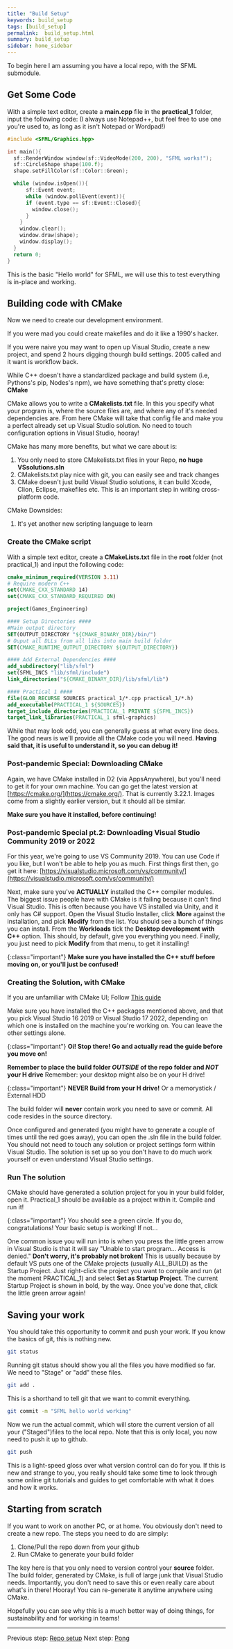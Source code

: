 ```yaml
---
title: "Build Setup"
keywords: build_setup
tags: [build_setup]
permalink:  build_setup.html
summary: build_setup
sidebar: home_sidebar
---
```


To begin here I am assuming you have a local repo, with the SFML submodule.

## Get Some Code
With a simple text editor, create a **main.cpp** file in the **practical_1** folder, input the following code:
(I always use Notepad++, but feel free to use one you're used to, as long as it isn't Notepad or Wordpad!)

```cpp
#include <SFML/Graphics.hpp>

int main(){
  sf::RenderWindow window(sf::VideoMode(200, 200), "SFML works!");
  sf::CircleShape shape(100.f);
  shape.setFillColor(sf::Color::Green);

  while (window.isOpen()){
      sf::Event event;
      while (window.pollEvent(event)){
      if (event.type == sf::Event::Closed){
        window.close();
      }
    }
    window.clear();
    window.draw(shape);
    window.display();
  }
  return 0;
}
```

This is the basic "Hello world" for SFML, we will use this to test everything is in-place and working.

## Building code with CMake
Now we need to create our development environment. 

If you were mad you could create makefiles and do it like a 1990's hacker. 

If you were naive you may want to open up Visual Studio, create a new project, and spend 2 hours digging thourgh build settings. 2005 called and it want is workflow back.

While C++ doesn't have a standardized package and build system (i.e, Pythons's pip, Nodes's npm), we have something that's pretty close: **CMake**

CMake allows you to write a **CMakelists.txt** file. In this you specify what your program is, where the source files are, and where any of it's needed dependencies are. From here CMake will take that config file and make you a perfect already set up Visual Studio solution. No need to touch configuration options in Visual Studio, hooray!

CMake has many more benefits, but what we care about is:
1. You only need to store CMakelists.txt files in your Repo, __**no huge VSsolutions.sln**__
1. CMakelists.txt play nice with git, you can easily see and track changes
1. CMake doesn't just build Visual Studio solutions, it can build Xcode, Clion, Eclipse, makefiles etc. This is an important step in writing cross-platform code.

CMake Downsides:
1. It's yet another new scripting language to learn


### Create the CMake script
With a simple text editor, create a **CMakeLists.txt** file in the **root** folder (not practical_1) and input the following code:

```CMake
cmake_minimum_required(VERSION 3.11)
# Require modern C++
set(CMAKE_CXX_STANDARD 14)
set(CMAKE_CXX_STANDARD_REQUIRED ON)

project(Games_Engineering)

#### Setup Directories ####
#Main output directory
SET(OUTPUT_DIRECTORY "${CMAKE_BINARY_DIR}/bin/")
# Ouput all DLLs from all libs into main build folder
SET(CMAKE_RUNTIME_OUTPUT_DIRECTORY ${OUTPUT_DIRECTORY})

#### Add External Dependencies ####
add_subdirectory("lib/sfml")
set(SFML_INCS "lib/sfml/include")
link_directories("${CMAKE_BINARY_DIR}/lib/sfml/lib")

#### Practical 1 ####
file(GLOB_RECURSE SOURCES practical_1/*.cpp practical_1/*.h)
add_executable(PRACTICAL_1 ${SOURCES})
target_include_directories(PRACTICAL_1 PRIVATE ${SFML_INCS})
target_link_libraries(PRACTICAL_1 sfml-graphics)
```

While that may look odd, you can generally guess at what every line does. The good news is we'll provide all the CMake code you will need.
**Having said that, it is useful to understand it, so you can debug it!**

### Post-pandemic Special: Downloading CMake
Again, we have CMake installed in D2 (via AppsAnywhere), but you'll need to get it for your own machine. You can go get the latest version at [https://cmake.org/](https://cmake.org/). That is currently 3.22.1. Images come from a slightly earlier version, but it should all be similar.

**Make sure you have it installed, before continuing!**

### Post-pandemic Special pt.2: Downloading Visual Studio Community 2019 or 2022
For this year, we're going to use VS Community 2019. You can use Code if you like, but I won't be able to help you as much. First things first then, go get it here: [https://visualstudio.microsoft.com/vs/community/](https://visualstudio.microsoft.com/vs/community/)

Next, make sure you've **ACTUALLY** installed the C++ compiler modules. The biggest issue people have with CMake is it failing because it can't find Visual Studio. This is often because you have VS installed via Unity, and it only has C# support. Open the Visual Studio Installer, click **More** against the installation, and pick **Modify** from the list. You should see a bunch of things you can install. From the **Workloads** tick the **Desktop development with C++** option. This should, by default, give you everything you need. Finally, you just need to pick **Modify** from that menu, to get it installing!

{:class="important"}
**Make sure you have installed the C++ stuff before moving on, or you'll just be confused!**

### Creating the Solution, with CMake
If you are unfamiliar with CMake UI; Follow [This guide](https://github.com/edinburgh-napier/aux_guides/blob/master/cmake_guide.pdf)

Make sure you have installed the C++ packages mentioned above, and that you pick Visual Studio 16 2019 or Visual Studio 17 2022, depending on which one is installed on the machine you're working on. You can leave the other settings alone.

{:class="important"}
**Oi! Stop there! Go and actually read the guide before you move on!**

**Remember to place the build folder *OUTSIDE* of the repo folder and *NOT* your H drive**
Remember: your desktop might also be on your H drive!

{:class="important"}
**NEVER Build from your H drive!** 
Or a memorystick / External HDD
	

The build folder will **never** contain work you need to save or commit. All code resides in the source directory.

Once configured and generated (you might have to generate a couple of times until the red goes away), you can open the .sln file in the build folder. You should not need to touch any solution or project settings form within Visual Studio.
The solution is set up so you don't have to do much work yourself or even understand Visual Studio settings.

### Run The solution
CMake should have generated a solution project for you in your build folder, open it.
Practical_1 should be available as a project within it. Compile and run it!

{:class="important"}
You should see a green circle. If you do, congratulations! Your basic setup is working! If not...

One common issue you will run into is when you press the little green arrow in Visual Studio is that it will say "Unable to start program... Access is denied." **Don't worry, it's probably not broken!** This is usually because by default VS puts one of the CMake projects (usually ALL_BUILD) as the Startup Project. Just right-click the project you want to compile and run (at the moment PRACTICAL_1) and select **Set as Startup Project**. The current Startup Project is shown in bold, by the way. Once you've done that, click the little green arrow again!

## Saving your work
You should take this opportunity to commit and push your work. If you know the basics of git, this is nothing new.
```bash
git status
```
Running git status should show you all the files you have modified so far. We need to "Stage" or "add" these files. 

```bash
git add .
```
This is a shorthand to tell git that we want to commit everything.


```bash
git commit -m "SFML hello world working"
```
Now we run the actual commit, which will store the current version of all your ("Staged")files to the local repo. Note that this is only local, you now need to push it up to github.

```bash
git push
```

This is a light-speed gloss over what version control can do for you. If this is new and strange to you, you really should take some time to look through some online git tutorials and guides to get comfortable with what it does and how it works.

## Starting from scratch
If you want to work on another PC, or at home. You obviously don't need to create a new repo.
The steps you need to do are simply:
1. Clone/Pull the repo down from your github
1. Run CMake to generate your build folder

The key here is that you only need to version control your **source** folder.
The build folder, generated by CMake, is full of large junk that Visual Studio needs. Importantly, you don't need to save this or even really care about what's in there! Hooray!
You can re-generate it anytime anywhere using CMake.

Hopefully you can see why this is a much better way of doing things, for sustainability and for working in teams!

---
Previous step: [Repo setup](repo_setup)
Next step: [Pong](pong)
